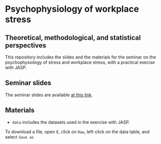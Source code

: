 # Psychophysiology of workplace stress
## Theoretical, methodological, and statistical perspectives
This repository includes the slides and the materials for the seminar on the psychophysiology of stress and workplace stress, with a practical execise with JASP.

## Seminar slides
The seminar slides are available [at this link](https://luca-menghini.github.io/PsyPhy-workplaceStress/psyphyWorkStress.pdf).

## Materials
- `data` includes the datasets used in the exercise with JASP. 

To download a file, open it, click on `Raw`, left-click on the data table, and select `Save as`
